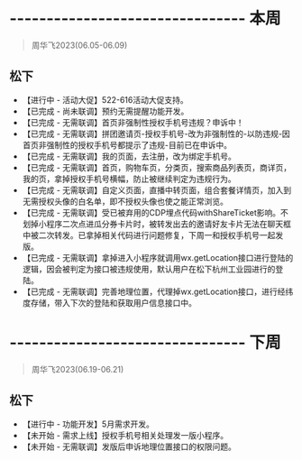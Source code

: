 # -------------------------------- 本周
> 周华飞2023(06.05-06.09)
## 松下
* 【进行中 - 活动大促】522-616活动大促支持。
* 【已完成 - 尚未联调】预约无需提醒功能开发。
* 【已完成 - 无需联调】首页非强制性授权手机号违规？申诉中！
* 【已完成 - 无需联调】拼团邀请页-授权手机号-改为非强制性的-以防违规-因首页非强制性的授权手机号都提示了违规-目前已在申诉中。
* 【已完成 - 无需联调】我的页面，去注册，改为绑定手机号。
* 【已完成 - 无需联调】首页，购物车页，分类页，搜索商品列表页，商详页，我的页，拿掉授权手机号横幅，防止被继续判定为违规行为。
* 【已完成 - 无需联调】自定义页面，直播中转页面，组合套餐详情页，加入到无需授权头像的白名单，即不授权头像也使之能正常浏览。
* 【已完成 - 无需联调】受已被弃用的CDP埋点代码withShareTicket影响。不划掉小程序二次点进瓜分券卡片时，被转发出去的邀请好友卡片无法在聊天框中被二次转发。已拿掉相关代码进行问题修复，下周一和授权手机号一起发版。
* 【已完成 - 无需联调】拿掉进入小程序就调用wx.getLocation接口进行登陆的逻辑，因会被判定为接口被违规使用，默认用户在松下杭州工业园进行的登陆。
* 【已完成 - 无需联调】完善地理位置，代理掉wx.getLocation接口，进行经纬度存储，带入下次的登陆和获取用户信息接口中。

# -------------------------------- 下周
> 周华飞2023(06.19-06.21)
## 松下
* 【进行中 - 功能开发】5月需求开发。
* 【未开始 - 需求上线】授权手机号相关处理发一版小程序。
* 【未开始 - 无需联调】发版后申诉地理位置接口的权限问题。

